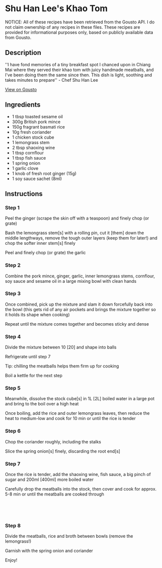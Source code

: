 # Shu Han Lee's Khao Tom

NOTICE: All of these recipes have been retrieved from the Gousto API. I do not claim ownership of any recipes in these files. These recipes are provided for informational purposes only, based on publicly available data from Gousto.

## Description

''I have fond memories of a tiny breakfast spot I chanced upon in Chiang Mai where they served their khao tom with juicy handmade meatballs, and I've been doing them the same since then. This dish is light, soothing and takes minutes to prepare'' - Chef Shu Han Lee

[View on Gousto](https://www.gousto.co.uk/recipes/cookbook/shu-han-lees-khao-tom)

## Ingredients

- 1 tbsp toasted sesame oil 
- 300g British pork mince
- 150g fragrant basmati rice
- 10g fresh coriander
- 1 chicken stock cube 
- 1 lemongrass stem
- 2 tbsp shaoxing wine
- 1 tbsp cornflour
- 1 tbsp fish sauce
- 1 spring onion
- 1 garlic clove
- 1 knob of fresh root ginger (15g) 
- 1 soy sauce sachet (8ml)

## Instructions


### Step 1

Peel the ginger (scrape the skin off with a teaspoon) and finely chop (or grate)


Bash the lemongrass stem<span class="text-danger">[s]</span> with a rolling pin, cut it <span class="text-danger">[them]</span> down the middle lengthways, remove the tough outer layers (keep them for later!) and chop the softer inner stem<span class="text-danger">[s]</span> finely


Peel and finely chop (or grate) the garlic&nbsp;


### Step 2

Combine the pork mince, ginger, garlic, inner lemongrass stems, cornflour, soy sauce and sesame oil in a large mixing bowl with clean hands


### Step 3

Once combined, pick up the mixture and slam it down forcefully back into the bowl (this gets rid of any air pockets and brings the mixture together so it holds its shape when cooking)


Repeat until the mixture comes together and becomes sticky and dense


### Step 4

Divide the mixture between 10 <span class="text-danger">[20]</span> and shape into balls


Refrigerate until step 7


Tip: chilling the meatballs helps them firm up for cooking&nbsp;


Boil a kettle for the next step


### Step 5

Meanwhile, dissolve the stock cube<span class="text-danger">[s]</span> in 1L <span class="text-danger">[2L]</span> boiled water in a large pot and bring to the boil over a high heat


Once boiling, add the rice and outer lemongrass leaves, then reduce the heat to medium-low and cook for 10 min or until the rice is tender


### Step 6

Chop the coriander roughly, including the stalks&nbsp;


Slice the spring onion<span class="text-danger">[s]</span> finely, discarding the root end<span class="text-danger">[s]</span>


### Step 7

Once the rice is tender, add the shaoxing wine, fish sauce, a big pinch of sugar and 200ml <span class="text-danger">[400ml]</span> more boiled water&nbsp;


Carefully drop the meatballs into the stock, then cover and cook for approx. 5-8 min or until the meatballs are cooked through


&nbsp;


&nbsp;

### Step 8

Divide&nbsp;the meatballs, rice and broth between bowls (remove the lemongrass!)


Garnish with the spring onion and coriander


Enjoy!

